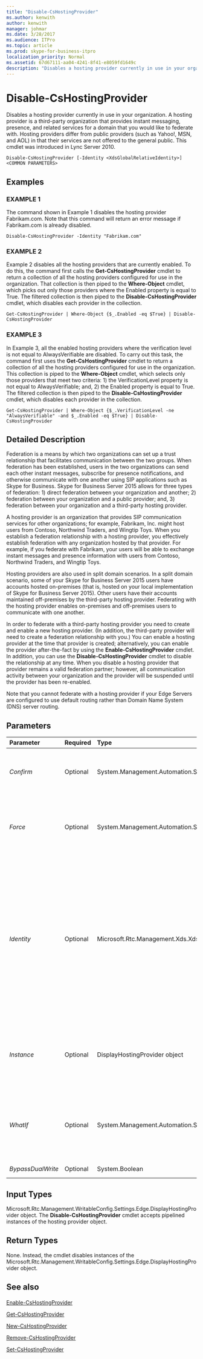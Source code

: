 ```yaml
---
title: "Disable-CsHostingProvider"
ms.author: kenwith
author: kenwith
manager: johmar
ms.date: 3/28/2017
ms.audience: ITPro
ms.topic: article
ms.prod: skype-for-business-itpro
localization_priority: Normal
ms.assetid: 67d67111-aa04-4241-8f41-e8059fd1649c
description: "Disables a hosting provider currently in use in your organization. A hosting provider is a third-party organization that provides instant messaging, presence, and related services for a domain that you would like to federate with. Hosting providers differ from public providers (such as Yahoo!, MSN, and AOL) in that their services are not offered to the general public. This cmdlet was introduced in Lync Server 2010."
---
```


# Disable-CsHostingProvider
 
Disables a hosting provider currently in use in your organization. A hosting provider is a third-party organization that provides instant messaging, presence, and related services for a domain that you would like to federate with. Hosting providers differ from public providers (such as Yahoo!, MSN, and AOL) in that their services are not offered to the general public. This cmdlet was introduced in Lync Server 2010.
  
```
Disable-CsHostingProvider [-Identity <XdsGlobalRelativeIdentity>] <COMMON PARAMETERS>

```

## Examples

### EXAMPLE 1

The command shown in Example 1 disables the hosting provider Fabrikam.com. Note that this command will return an error message if Fabrikam.com is already disabled.
  
```
Disable-CsHostingProvider -Identity "Fabrikam.com"
```

### EXAMPLE 2

Example 2 disables all the hosting providers that are currently enabled. To do this, the command first calls the **Get-CsHostingProvider** cmdlet to return a collection of all the hosting providers configured for use in the organization. That collection is then piped to the **Where-Object** cmdlet, which picks out only those providers where the Enabled property is equal to True. The filtered collection is then piped to the **Disable-CsHostingProvider** cmdlet, which disables each provider in the collection.
  
```
Get-CsHostingProvider | Where-Object {$_.Enabled -eq $True} | Disable-CsHostingProvider
```

### EXAMPLE 3

In Example 3, all the enabled hosting providers where the verification level is not equal to AlwaysVerifiable are disabled. To carry out this task, the command first uses the **Get-CsHostingProvider** cmdlet to return a collection of all the hosting providers configured for use in the organization. This collection is piped to the **Where-Object** cmdlet, which selects only those providers that meet two criteria: 1) the VerificationLevel property is not equal to AlwaysVerifiable; and, 2) the Enabled property is equal to True. The filtered collection is then piped to the **Disable-CsHostingProvider** cmdlet, which disables each provider in the collection.
  
```
Get-CsHostingProvider | Where-Object {$_.VerificationLevel -ne "AlwaysVerifiable" -and $_.Enabled -eq $True} | Disable-CsHostingProvider
```

## Detailed Description

Federation is a means by which two organizations can set up a trust relationship that facilitates communication between the two groups. When federation has been established, users in the two organizations can send each other instant messages, subscribe for presence notifications, and otherwise communicate with one another using SIP applications such as Skype for Business. Skype for Business Server 2015 allows for three types of federation: 1) direct federation between your organization and another; 2) federation between your organization and a public provider; and, 3) federation between your organization and a third-party hosting provider.
  
A hosting provider is an organization that provides SIP communication services for other organizations; for example, Fabrikam, Inc. might host users from Contoso, Northwind Traders, and Wingtip Toys. When you establish a federation relationship with a hosting provider, you effectively establish federation with any organization hosted by that provider. For example, if you federate with Fabrikam, your users will be able to exchange instant messages and presence information with users from Contoso, Northwind Traders, and Wingtip Toys.
  
Hosting providers are also used in split domain scenarios. In a split domain scenario, some of your Skype for Business Server 2015 users have accounts hosted on-premises (that is, hosted on your local implementation of Skype for Business Server 2015). Other users have their accounts maintained off-premises by the third-party hosting provider. Federating with the hosting provider enables on-premises and off-premises users to communicate with one another.
  
In order to federate with a third-party hosting provider you need to create and enable a new hosting provider. (In addition, the third-party provider will need to create a federation relationship with you.) You can enable a hosting provider at the time that provider is created; alternatively, you can enable the provider after-the-fact by using the **Enable-CsHostingProvider** cmdlet. In addition, you can use the **Disable-CsHostingProvider** cmdlet to disable the relationship at any time. When you disable a hosting provider that provider remains a valid federation partner; however, all communication activity between your organization and the provider will be suspended until the provider has been re-enabled.
  
Note that you cannot federate with a hosting provider if your Edge Servers are configured to use default routing rather than Domain Name System (DNS) server routing. 
  
## Parameters

|**Parameter**|**Required**|**Type**|**Description**|
|:-----|:-----|:-----|:-----|
| _Confirm_ <br/> |Optional  <br/> |System.Management.Automation.SwitchParameter  <br/> |Prompts you for confirmation before executing the command.  <br/> |
| _Force_ <br/> |Optional  <br/> |System.Management.Automation.SwitchParameter  <br/> |Suppresses the display of any non-fatal error message that might occur when running the command.  <br/> |
| _Identity_ <br/> |Optional  <br/> |Microsoft.Rtc.Management.Xds.XdsGlobalRelativeIdentity  <br/> |Unique identifier for the hosting provider to be disabled. The Identity might be the fully qualified domain (FQDN) name of the hosting provider (for example, fabrikam.com) or perhaps the name of the company providing the services (Fabrikam, Inc.).  <br/> |
| _Instance_ <br/> |Optional  <br/> |DisplayHostingProvider object  <br/> |Allows you to pass a reference to an object to the cmdlet rather than set individual parameter values.  <br/> |
| _WhatIf_ <br/> |Optional  <br/> |System.Management.Automation.SwitchParameter  <br/> |Describes what would happen if you executed the command without actually executing the command.  <br/> |
| _BypassDualWrite_ <br/> |Optional  <br/> |System.Boolean  <br/> |PARAMVALUE: $true | $false  <br/> |
   
## Input Types

Microsoft.Rtc.Management.WritableConfig.Settings.Edge.DisplayHostingProvider object. The **Disable-CsHostingProvider** cmdlet accepts pipelined instances of the hosting provider object.
  
## Return Types

None. Instead, the cmdlet disables instances of the Microsoft.Rtc.Management.WritableConfig.Settings.Edge.DisplayHostingProvider object.
  
## See also

#### 

[Enable-CsHostingProvider](enable-cshostingprovider.md)
  
[Get-CsHostingProvider](get-cshostingprovider.md)
  
[New-CsHostingProvider](new-cshostingprovider.md)
  
[Remove-CsHostingProvider](remove-cshostingprovider.md)
  
[Set-CsHostingProvider](set-cshostingprovider.md)

